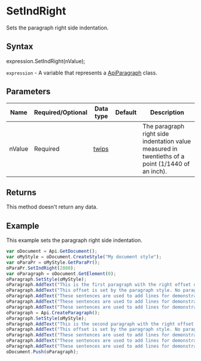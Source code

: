# SetIndRight

Sets the paragraph right side indentation.

## Syntax

expression.SetIndRight(nValue);

`expression` - A variable that represents a [ApiParagraph](../ApiParagraph.md) class.

## Parameters

| **Name** | **Required/Optional** | **Data type** | **Default** | **Description** |
| ------------- | ------------- | ------------- | ------------- | ------------- |
| nValue | Required | [twips](../../Enumeration/twips.md) |  | The paragraph right side indentation value measured in twentieths of a point (1/1440 of an inch). |

## Returns

This method doesn't return any data.

## Example

This example sets the paragraph right side indentation.

```javascript
var oDocument = Api.GetDocument();
var oMyStyle = oDocument.CreateStyle("My document style");
var oParaPr = oMyStyle.GetParaPr();
oParaPr.SetIndRight(2880);
var oParagraph = oDocument.GetElement(0);
oParagraph.SetStyle(oMyStyle);
oParagraph.AddText("This is the first paragraph with the right offset of 2 inches set to it. ");
oParagraph.AddText("This offset is set by the paragraph style. No paragraph inline style is applied. ");
oParagraph.AddText("These sentences are used to add lines for demonstrative purposes. ");
oParagraph.AddText("These sentences are used to add lines for demonstrative purposes. ");
oParagraph.AddText("These sentences are used to add lines for demonstrative purposes.");
oParagraph = Api.CreateParagraph();
oParagraph.SetStyle(oMyStyle);
oParagraph.AddText("This is the second paragraph with the right offset of 2 inches set to it. ");
oParagraph.AddText("This offset is set by the paragraph style. No paragraph inline style is applied. ");
oParagraph.AddText("These sentences are used to add lines for demonstrative purposes. ");
oParagraph.AddText("These sentences are used to add lines for demonstrative purposes. ");
oParagraph.AddText("These sentences are used to add lines for demonstrative purposes.");
oDocument.Push(oParagraph);
```
